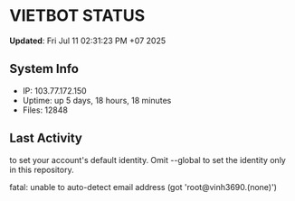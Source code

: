 # VIETBOT STATUS
**Updated**: Fri Jul 11 02:31:23 PM +07 2025

## System Info
- IP: 103.77.172.150
- Uptime: up 5 days, 18 hours, 18 minutes
- Files: 12848

## Last Activity

to set your account's default identity.
Omit --global to set the identity only in this repository.

fatal: unable to auto-detect email address (got 'root@vinh3690.(none)')
